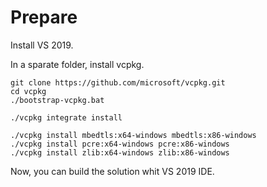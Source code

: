 
# Prepare

Install VS 2019.

In a sparate folder, install vcpkg.

```
git clone https://github.com/microsoft/vcpkg.git
cd vcpkg
./bootstrap-vcpkg.bat

./vcpkg integrate install

./vcpkg install mbedtls:x64-windows mbedtls:x86-windows
./vcpkg install pcre:x64-windows pcre:x86-windows
./vcpkg install zlib:x64-windows zlib:x86-windows

```

Now, you can build the solution whit VS 2019 IDE.
